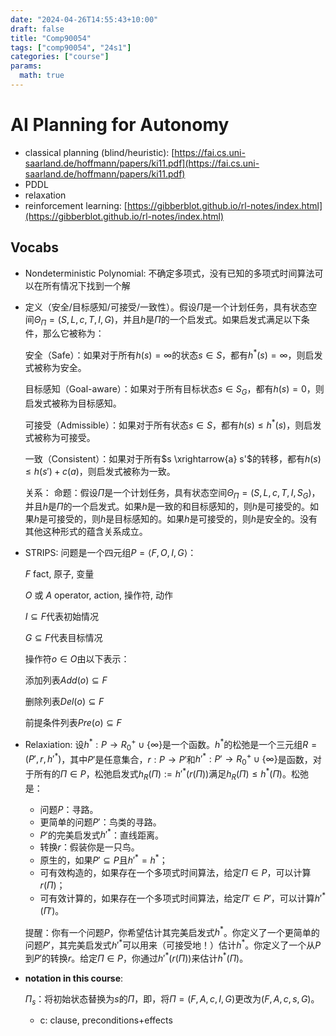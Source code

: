 ```yaml
---
date: "2024-04-26T14:55:43+10:00"
draft: false
title: "Comp90054"
tags: ["comp90054", "24s1"]
categories: ["course"]
params:
  math: true
---
```


# AI Planning for Autonomy

- classical planning (blind/heuristic): [https://fai.cs.uni-saarland.de/hoffmann/papers/ki11.pdf](https://fai.cs.uni-saarland.de/hoffmann/papers/ki11.pdf)
- PDDL
- relaxation
- reinforcement learning: [https://gibberblot.github.io/rl-notes/index.html](https://gibberblot.github.io/rl-notes/index.html)

## Vocabs


- Nondeterministic Polynomial: 不确定多项式，没有已知的多项式时间算法可以在所有情况下找到一个解
- 定义（安全/目标感知/可接受/一致性）。假设$\Pi$是一个计划任务，具有状态空间$\Theta_{\Pi} = (S, L, c, T, I, G)$，并且$h$是$\Pi$的一个启发式。如果启发式满足以下条件，那么它被称为：

    安全（Safe）：如果对于所有$h(s) = \infty$的状态$s \in S$，都有$h^*(s) = \infty$，则启发式被称为安全。

    目标感知（Goal-aware）：如果对于所有目标状态$s \in S_G$，都有$h(s) = 0$，则启发式被称为目标感知。

    可接受（Admissible）：如果对于所有状态$s \in S$，都有$h(s) \leq h^*(s)$，则启发式被称为可接受。

    一致（Consistent）：如果对于所有$s \xrightarrow{a} s'$的转移，都有$h(s) \leq h(s') + c(a)$，则启发式被称为一致。

    关系：
    命题：假设$\Pi$是一个计划任务，具有状态空间$\Theta_{\Pi} = (S, L, c, T, I, S_G)$，并且$h$是$\Pi$的一个启发式。如果$h$是一致的和目标感知的，则$h$是可接受的。如果$h$是可接受的，则$h$是目标感知的。如果$h$是可接受的，则$h$是安全的。没有其他这种形式的蕴含关系成立。

- STRIPS: 问题是一个四元组$P = \langle F,O,I,G \rangle$：

    $F$ fact, 原子, 变量

    $O$ 或 $A$ operator, action, 操作符, 动作

    $I \subseteq F$代表初始情况

    $G \subseteq F$代表目标情况

    操作符$o \in O$由以下表示：

    添加列表$Add(o) \subseteq F$

    删除列表$Del(o) \subseteq F$

    前提条件列表$Pre(o) \subseteq F$
  
- Relaxiation: 设$h^* : P \rightarrow R^+_0 \cup \{\infty\}$是一个函数。$h^*$的松弛是一个三元组$R= (P',r,h'^*)$，其中$P'$是任意集合，$r : P \rightarrow P'$和$h'^* : P' \rightarrow R^+_0 \cup \{\infty\}$是函数，对于所有的$\Pi \in P$，松弛启发式$h_R(\Pi) := h'^*(r(\Pi))$满足$h_R(\Pi) \leq h^*(\Pi)$。松弛是：
    - 问题$P$：寻路。
    - 更简单的问题$P'$：鸟类的寻路。
    - $P'$的完美启发式$h'^*$：直线距离。
    - 转换$r$：假装你是一只鸟。
    - 原生的，如果$P' \subseteq P$且$h'^* = h^*$；
    - 可有效构造的，如果存在一个多项式时间算法，给定$\Pi \in P$，可以计算$r(\Pi)$；
    - 可有效计算的，如果存在一个多项式时间算法，给定$\Pi' \in P'$，可以计算$h'^*(\Pi')$。

    提醒：你有一个问题$P$，你希望估计其完美启发式$h^*$。你定义了一个更简单的问题$P'$，其完美启发式$h'^*$可以用来（可接受地！）估计$h^*$。你定义了一个从$P$到$P'$的转换$r$。给定$\Pi \in P$，你通过$h'^*(r(\Pi))$来估计$h^*(\Pi)$。


- **notation in this course**:
  
   $\Pi_s$：将初始状态替换为$s$的$\Pi$，即，将$\Pi = (F,A,c,I,G)$更改为$(F,A,c,s,G)$。
   - c: clause, preconditions+effects